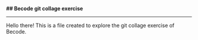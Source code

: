 **## Becode git collage exercise**
____

Hello there! This is a file created to explore the git collage exercise of Becode.
